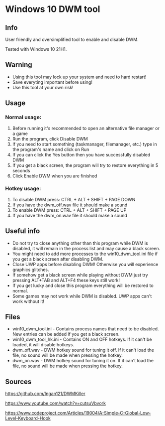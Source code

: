 # Windows 10 DWM tool
## Info
User friendly and oversimplified tool to enable and disable DWM.

Tested with Windows 10 21H1.
## Warning
- Using this tool may lock up your system and need to hard restart!
- Save everyting important before using!
- Use this tool at your own risk!
## Usage
### Normal usage:
1. Before running it's recommended to open an alternative file manager or a game
2. Run the program, click Disable DWM
3. If you need to start something (taskmanager, filemanager, etc.) type in the program's name and click on Run
4. If you can click the Yes button then you have successfully disabled DWM
5. If you get a black screen, the program will try to restore everything in 5 seconds
6. Click Enable DWM when you are finished
### Hotkey usage:
1. To disable DWM press: CTRL + ALT + SHIFT + PAGE DOWN
2. If you have the dwm_off.wav file it should make a sound
3. To enable DWM press: CTRL + ALT + SHIFT + PAGE UP
4. If you have the dwm_on.wav file it should make a sound
## Useful info
- Do not try to close anything other than this program while DWM is disabled, it will remain in the process list and may cause a black screen.
- You might need to add more processes to the win10_dwm_tool.ini file if you get a black screen after disabling DWM.
- Close UWP apps before disabling DWM! Otherwise you will experience graphics glitches.
- If somehow get a black screen while playing without DWM just try pressing ALT+TAB and ALT+F4 these keys still work!
- If you get lucky and close this program everything will be restored to normal.
- Some games may not work while DWM is disabled. UWP apps can't work without it!
## Files
- win10_dwm_tool.ini - Contains process names that need to be disabled. New entries can be added if you get a black screen.
- win10_dwm_tool_hk.ini - Contains ON and OFF hotkeys. If it can't be loaded, it will disable hotkeys.
- dwm_off.wav - DWM hotkey sound for tuning it off. If it can't load the file, no sound will be made when pressing the hotkey.
- dwm_on.wav - DWM hotkey sound for tuning it on. If it can't load the file, no sound will be made when pressing the hotkey.

## Sources
https://github.com/Ingan121/DWMKiller

https://www.youtube.com/watch?v=cutsuVbvork

https://www.codeproject.com/Articles/19004/A-Simple-C-Global-Low-Level-Keyboard-Hook
